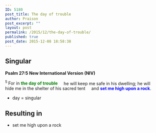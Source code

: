 ```yaml
---
ID: 5180
post_title: The day of trouble
author: Praison
post_excerpt: ""
layout: post
permalink: /2015/12/the-day-of-trouble/
published: true
post_date: 2015-12-08 18:58:38
---
```

<h2><strong>Singular</strong></h2>
<strong><span class="passage-display-bcv">Psalm 27:5
</span><span class="passage-display-version">New International Version (NIV)</span></strong>
<div class="poetry top-05">
<p class="line"><span id="en-NIV-14291" class="text Ps-27-5"><sup class="versenum">5 </sup>For in <span style="color: #008000;"><strong>the day of trouble</strong></span></span>
<span class="indent-1"><span class="indent-1-breaks">    </span><span class="text Ps-27-5">he will keep me safe in his dwelling;</span></span>
<span class="text Ps-27-5">he will hide me in the shelter of his sacred tent</span>
<span class="indent-1"><span class="indent-1-breaks">    </span><span class="text Ps-27-5">and <span style="color: #0000ff;"><strong>set me high upon a rock</strong></span>.</span></span></p>

<ul>
	<li class="line">day = singular</li>
</ul>
<h2><strong>Resulting in</strong></h2>
<ul>
	<li>set me high upon a rock</li>
</ul>
</div>